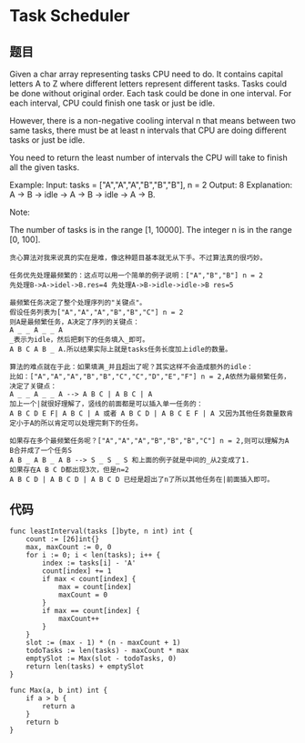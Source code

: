 # Task Scheduler


## 题目

Given a char array representing tasks CPU need to do. It contains capital letters A to Z where different letters represent different tasks. Tasks could be done without original order. Each task could be done in one interval. For each interval, CPU could finish one task or just be idle.

However, there is a non-negative cooling interval n that means between two same tasks, there must be at least n intervals that CPU are doing different tasks or just be idle.

You need to return the least number of intervals the CPU will take to finish all the given tasks.

 

Example:
Input: tasks = ["A","A","A","B","B","B"], n = 2
Output: 8
Explanation: A -> B -> idle -> A -> B -> idle -> A -> B.
 

Note:

The number of tasks is in the range [1, 10000].
The integer n is in the range [0, 100].

```
贪心算法对我来说真的实在是难，像这种题目基本就无从下手。不过算法真的很巧妙。

任务优先处理最频繁的：这点可以用一个简单的例子说明：["A","B","B"] n = 2
先处理B->A->idel->B.res=4 先处理A->B->idle->idle->B res=5

最频繁任务决定了整个处理序列的"关键点"。
假设任务列表为["A","A","A","B","B","C"] n = 2
则A是最频繁任务，A决定了序列的关键点：
A _ _ A _ _ A 
_表示为idle，然后把剩下的任务填入_即可。
A B C A B _ A.所以结果实际上就是tasks任务长度加上idle的数量。

算法的难点就在于此：如果填满_并且超出了呢？其实这样不会造成额外的idle：
比如：["A","A","A","B","B","C","C","D","E","F"] n = 2,A依然为最频繁任务，决定了关键点：
A _ _ A _ _ A --> A B C | A B C | A 
加上一个|就很好理解了，竖线的前面都是可以插入单一任务的：
A B C D E F| A B C | A 或者 A B C D | A B C E F | A 又因为其他任务数量数肯定小于A的所以肯定可以处理完剩下的任务。

如果存在多个最频繁任务呢？["A","A","A","B","B","B","C"] n = 2,则可以理解为A B合并成了一个任务S
A B _ A B _ A B --> S _ S _ S 和上面的例子就是中间的_从2变成了1.
如果存在A B C D都出现3次，但是n=2
A B C D | A B C D | A B C D 已经是超出了n了所以其他任务在|前面插入即可。
```


## 代码


```golang
func leastInterval(tasks []byte, n int) int {
    count := [26]int{}
    max, maxCount := 0, 0
    for i := 0; i < len(tasks); i++ {
        index := tasks[i] - 'A'
        count[index] += 1
        if max < count[index] {
            max = count[index]
            maxCount = 0
        }
        if max == count[index] {
            maxCount++
        }
    }
    slot := (max - 1) * (n - maxCount + 1)
    todoTasks := len(tasks) - maxCount * max
    emptySlot := Max(slot - todoTasks, 0)
    return len(tasks) + emptySlot
}

func Max(a, b int) int {
    if a > b {
        return a
    }
    return b
}
```
